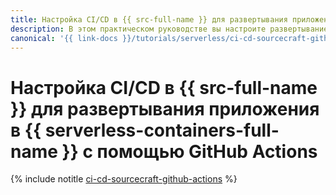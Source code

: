 ```yaml
---
title: Настройка CI/CD в {{ src-full-name }} для развертывания приложения в {{ serverless-containers-full-name }} с помощью GitHub Actions
description: В этом практическом руководстве вы настроите развертывание приложения из репозитория {{ src-name }} в контейнере {{ serverless-containers-name }}, используя GitHub Actions.
canonical: '{{ link-docs }}/tutorials/serverless/ci-cd-sourcecraft-github-actions'
---
```


# Настройка CI/CD в {{ src-full-name }} для развертывания приложения в {{ serverless-containers-full-name }} с помощью GitHub Actions

{% include notitle [ci-cd-sourcecraft-github-actions](../../_tutorials/serverless/ci-cd-sourcecraft-github-actions.md) %}
